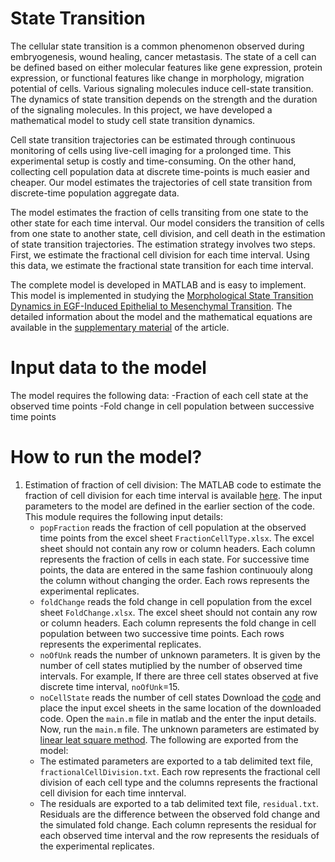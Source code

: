 # State Transition
The cellular state transition is a common phenomenon observed during embryogenesis, wound healing, cancer metastasis. The state of a cell can be defined based on either molecular features like gene expression, protein expression, or functional features like change in morphology, migration potential of cells. Various signaling molecules induce cell-state transition. The dynamics of state transition depends on the strength and the duration of the signaling molecules. In this project, we have developed a mathematical model to study cell state transition dynamics.

Cell state transition trajectories can be estimated through continuous monitoring of cells using live-cell imaging for a prolonged time. This experimental setup is costly and time-consuming. On the other hand, collecting cell population data at discrete time-points is much easier and cheaper. Our model estimates the trajectories of cell state transition from discrete-time population aggregate data.

The model estimates the fraction of cells transiting from one state to the other state for each time interval. Our model considers the transition of cells from one state to another state, cell division, and cell death in the estimation of state transition trajectories. The estimation strategy involves two steps. First, we estimate the fractional cell division for each time interval. Using this data, we estimate the fractional state transition for each time interval.

The complete model is developed in MATLAB and is easy to implement. This model is implemented in studying the [Morphological State Transition Dynamics in EGF-Induced Epithelial to Mesenchymal Transition](https://www.mdpi.com/2077-0383/8/7/911/htm). The detailed information about the model and the mathematical equations are available in the [supplementary material](https://www.mdpi.com/2077-0383/8/7/911#supplementary) of the article.

# Input data to the model
The model requires the following data:
	-Fraction of each cell state at the observed time points
	-Fold change in cell population between successive time points

# How to run the model?
1. Estimation of fraction of cell division:
	The MATLAB code to estimate the fraction of cell division for each time interval is available [here](FractionalCellDivisionEstimationCode/main.m). The input parameters to the model are defined in the earlier section of the code. This module requires the following input details:
	* `popFraction` reads the fraction of cell population at the observed time points from the excel sheet `FractionCellType.xlsx`. The excel sheet should not contain any row or column headers. Each column represents the fraction of cells in each state. For successive time points, the data are entered in the same fashion continuouly along the column without changing the order. Each rows represents the experimental replicates.
	* `foldChange` reads the fold change in cell population from the excel sheet `FoldChange.xlsx`. The excel sheet should not contain any row or column headers. Each column represents the fold change in cell population between two successive time points. Each rows represents the experimental replicates.
	* `noOfUnk` reads the number of unknown parameters. It is given by the number of cell states mutiplied by the number of observed time intervals. For example, If there are three cell states observed at five discrete time interval, `noOfUnk`=15.
	* `noCellState` reads the number of cell states
	Download the [code](FractionalCellDivisionEstimationCode/main.m) and place the input excel sheets in the same location of the downloaded code. Open the `main.m` file in matlab and the enter the input details. Now, run the `main.m` file. The unknown parameters are estimated by [linear leat square method](https://in.mathworks.com/help/optim/ug/lsqlin.html). The following are exported from the model:
	* The estimated parameters are exported to a tab delimited text file, `fractionalCellDivision.txt`. Each row represents the fractional cell division of each cell type and the columns represents the fractional cell division for each time innterval.
	* The residuals are exported to a tab delimited text file, `residual.txt`. Residuals are the difference between the observed fold change and the simulated fold change. Each column represents the residual for each observed time interval and the row represents the residuals of the experimental replicates.
